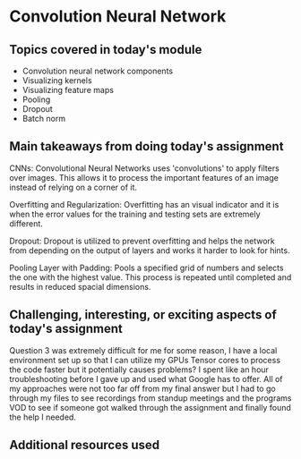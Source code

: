 # Convolution Neural Network

## Topics covered in today's module
* Convolution neural network components
* Visualizing kernels
* Visualizing feature maps
* Pooling
* Dropout
* Batch norm

## Main takeaways from doing today's assignment

CNNs:
  Convolutional Neural Networks uses 'convolutions' to apply filters over images. This allows it to process the important features of an image instead of relying on a corner of it.

Overfitting and Regularization:
  Overfitting has an visual indicator and it is when the error values for the training and testing sets are extremely different.

Dropout:
 Dropout is utilized to prevent overfitting and helps the network from depending on the output of layers and works it harder to look for hints.

Pooling Layer with Padding:
  Pools a specified grid of numbers and selects the one with the highest value. This process is repeated until completed and results in reduced spacial dimensions.

## Challenging, interesting, or exciting aspects of today's assignment

Question 3 was extremely difficult for me for some reason, I have a local environment set up so that I can utilize my GPUs Tensor cores to process the code faster but it potentially causes problems? I spent like an hour troubleshooting before I gave up and used what Google has to offer.
  All of my approaches were not too far off from my final answer but I had to go through my files to see recordings from standup meetings and the programs VOD to see if someone got walked through the assignment and finally found the help I needed.


## Additional resources used 
<To be filled>

